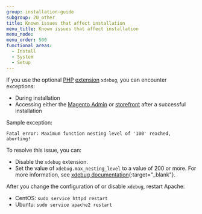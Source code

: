 ```yaml
---
group: installation-guide
subgroup: 20_other
title: Known issues that affect installation
menu_title: Known issues that affect installation
menu_node:
menu_order: 500
functional_areas:
  - Install
  - System
  - Setup
---
```


If you use the optional [PHP](https://glossary.magento.com/php) [extension](https://glossary.magento.com/extension) `xdebug`, you can encounter exceptions:

*   During installation
*   Accessing either the [Magento Admin](https://glossary.magento.com/magento-admin) or [storefront](https://glossary.magento.com/storefront) after a successful installation

Sample exception:

    Fatal error: Maximum function nesting level of '100' reached, aborting!

To resolve this issue, you can:

*   Disable the `xdebug` extension.
*   Set the value of `xdebug.max_nesting_level` to a value of 200 or more. For more information, see [xdebug documentation](http://xdebug.org/docs/basic#max_nesting_level){:target="_blank"}.

After you change the configuration of or disable `xdebug`, restart Apache:

*   CentOS: `sudo service httpd restart`
*   Ubuntu: `sudo service apache2 restart`
